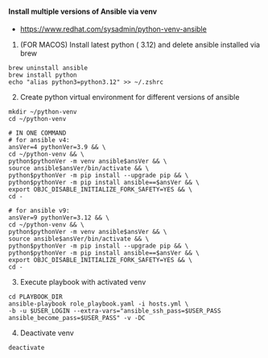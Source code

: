 #### Install multiple versions of Ansible via venv
* https://www.redhat.com/sysadmin/python-venv-ansible


1. (FOR MACOS) Install latest python ( 3.12) and delete ansible installed via brew
```
brew uninstall ansible
brew install python
echo "alias python3=python3.12" >> ~/.zshrc
```

2. Create python virtual environment for different versions of ansible
```
mkdir ~/python-venv
cd ~/python-venv

# IN ONE COMMAND
# for ansible v4:
ansVer=4 pythonVer=3.9 && \
cd ~/python-venv && \
python$pythonVer -m venv ansible$ansVer && \
source ansible$ansVer/bin/activate && \
python$pythonVer -m pip install --upgrade pip && \
python$pythonVer -m pip install ansible==$ansVer && \
export OBJC_DISABLE_INITIALIZE_FORK_SAFETY=YES && \
cd -

# for ansible v9:
ansVer=9 pythonVer=3.12 && \
cd ~/python-venv && \
python$pythonVer -m venv ansible$ansVer && \
source ansible$ansVer/bin/activate && \
python$pythonVer -m pip install --upgrade pip && \
python$pythonVer -m pip install ansible==$ansVer && \
export OBJC_DISABLE_INITIALIZE_FORK_SAFETY=YES && \
cd -

```

3. Execute playbook with activated venv
```
cd PLAYBOOK_DIR
ansible-playbook role_playbook.yaml -i hosts.yml \
-b -u $USER_LOGIN --extra-vars="ansible_ssh_pass=$USER_PASS ansible_become_pass=$USER_PASS" -v -DC
```

4. Deactivate venv
```
deactivate
```
